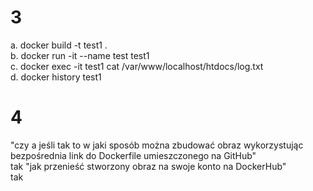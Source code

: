 # 3
a. docker build -t test1 . </br>
b. docker run -it --name test test1 </br>
c. docker exec -it test1 cat /var/www/localhost/htdocs/log.txt </br>
d. docker history test1 </br>
# 4
"czy a jeśli tak to w jaki sposób można zbudować obraz wykorzystując bezpośrednia link do Dockerfile umieszczonego na GitHub" </br>
tak
"jak przenieść stworzony obraz na swoje konto na DockerHub" </br>
tak
